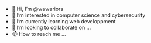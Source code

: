 - 👋 Hi, I’m @wawariors
- 👀 I’m interested in computer science and cybersecurity
- 🌱 I’m currently learning web developpment
- 💞️ I’m looking to collaborate on ...
- 📫 How to reach me ...

<!---
wawariors/wawariors is a ✨ special ✨ repository because its `README.md` (this file) appears on your GitHub profile.
You can click the Preview link to take a look at your changes.
--->
